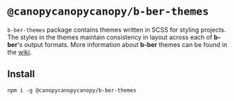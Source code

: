# `@canopycanopycanopy/b-ber-themes`

`b-ber-themes` package contains themes written in SCSS for styling projects. The styles in the themes maintain consistency in layout across each of **b-ber**'s output formats. More information about **b-ber** themes can be found in the [wiki](https://github.com/triplecanopy/b-ber/wiki/Themes).

## Install

```
npm i -g @canopycanopycanopy/b-ber-themes
```
